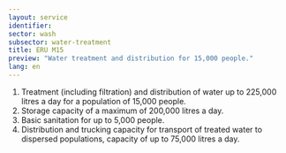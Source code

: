 ```yaml
---
layout: service
identifier: 
sector: wash
subsector: water-treatment
title: ERU M15
preview: "Water treatment and distribution for 15,000 people."
lang: en
---
```


1. Treatment (including filtration) and distribution of water up to 225,000 litres a day for a population of 15,000 people. 
2. Storage capacity of a maximum of 200,000 litres a day. 
3. Basic sanitation for up to 5,000 people.   
4. Distribution and trucking capacity for transport of treated water to dispersed populations, capacity of up to 75,000 litres a day.
